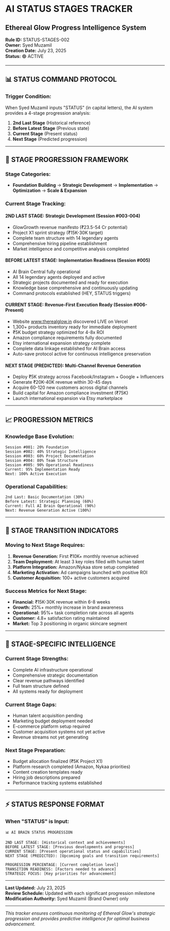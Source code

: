 # AI STATUS STAGES TRACKER
## Ethereal Glow Progress Intelligence System

**Rule ID:** STATUS-STAGES-002  
**Owner:** Syed Muzamil  
**Creation Date:** July 23, 2025  
**Status:** 🟢 ACTIVE

---

## 📊 **STATUS COMMAND PROTOCOL**

### **Trigger Condition:**
When Syed Muzamil inputs "STATUS" (in capital letters), the AI system provides a 4-stage progression analysis:
1. **2nd Last Stage** (Historical reference)
2. **Before Latest Stage** (Previous state)
3. **Current Stage** (Present status)
4. **Next Stage** (Predicted progression)

---

## 🎯 **STAGE PROGRESSION FRAMEWORK**

### **Stage Categories:**
- **Foundation Building** → **Strategic Development** → **Implementation** → **Optimization** → **Scale & Expansion**

### **Current Stage Tracking:**

#### **2ND LAST STAGE:** Strategic Development (Session #003-004)
- GlowGrowth revenue manifesto (₹23.5-54 Cr potential)
- Project X1 sprint strategy (₹15K-30K target)
- Complete team structure with 14 legendary agents
- Comprehensive hiring pipeline establishment
- Market intelligence and competitive analysis completed

#### **BEFORE LATEST STAGE:** Implementation Readiness (Session #005)
- AI Brain Central fully operational
- All 14 legendary agents deployed and active
- Strategic projects documented and ready for execution
- Knowledge base comprehensive and continuously updating
- Command protocols established (HEY, STATUS triggers)

#### **CURRENT STAGE:** Revenue-First Execution Ready (Session #006-Present)
- Website www.therealglow.in discovered LIVE on Vercel
- 1,300+ products inventory ready for immediate deployment
- ₹5K budget strategy optimized for 4-8x ROI
- Amazon compliance requirements fully documented
- Etsy international expansion strategy complete
- Complete data linkage established for AI Brain access
- Auto-save protocol active for continuous intelligence preservation

#### **NEXT STAGE (PREDICTED):** Multi-Channel Revenue Generation
- Deploy ₹5K strategy across Facebook/Instagram + Google + Influencers
- Generate ₹20K-40K revenue within 30-45 days
- Acquire 60-120 new customers across digital channels
- Build capital for Amazon compliance investment (₹75K)
- Launch international expansion via Etsy marketplace

---

## 📈 **PROGRESSION METRICS**

### **Knowledge Base Evolution:**
```
Session #001: 20% Foundation
Session #002: 40% Strategic Intelligence
Session #003: 60% Project Documentation
Session #004: 80% Team Structure
Session #005: 90% Operational Readiness
Current: 95% Implementation Ready
Next: 100% Active Execution
```

### **Operational Capabilities:**
```
2nd Last: Basic Documentation (30%)
Before Latest: Strategic Planning (60%)
Current: Full AI Brain Operational (90%)
Next: Revenue Generation Active (100%)
```

---

## 🚀 **STAGE TRANSITION INDICATORS**

### **Moving to Next Stage Requires:**
1. **Revenue Generation:** First ₹10K+ monthly revenue achieved
2. **Team Deployment:** At least 3 key roles filled with human talent
3. **Platform Integration:** Amazon/Nykaa store setup completed
4. **Marketing Activation:** Ad campaigns launched with positive ROI
5. **Customer Acquisition:** 100+ active customers acquired

### **Success Metrics for Next Stage:**
- **Financial:** ₹15K-30K revenue within 6-8 weeks
- **Growth:** 25%+ monthly increase in brand awareness
- **Operational:** 95%+ task completion rate across all agents
- **Customer:** 4.8+ satisfaction rating maintained
- **Market:** Top 3 positioning in organic skincare segment

---

## 🎯 **STAGE-SPECIFIC INTELLIGENCE**

### **Current Stage Strengths:**
- Complete AI infrastructure operational
- Comprehensive strategic documentation
- Clear revenue pathways identified
- Full team structure defined
- All systems ready for deployment

### **Current Stage Gaps:**
- Human talent acquisition pending
- Marketing budget deployment needed
- E-commerce platform setup required
- Customer acquisition systems not yet active
- Revenue streams not yet generating

### **Next Stage Preparation:**
- Budget allocation finalized (₹5K Project X1)
- Platform research completed (Amazon, Nykaa priorities)
- Content creation templates ready
- Hiring job descriptions prepared
- Performance tracking systems established

---

## ⚡ **STATUS RESPONSE FORMAT**

### **When "STATUS" is Input:**
```
📊 AI BRAIN STATUS PROGRESSION

2ND LAST STAGE: [Historical context and achievements]
BEFORE LATEST STAGE: [Previous developments and progress]
CURRENT STAGE: [Present operational status and capabilities]
NEXT STAGE (PREDICTED): [Upcoming goals and transition requirements]

PROGRESSION PERCENTAGE: [Current completion level]
TRANSITION READINESS: [Factors needed to advance]
STRATEGIC FOCUS: [Key priorities for advancement]
```

---

**Last Updated:** July 23, 2025  
**Review Schedule:** Updated with each significant progression milestone  
**Modification Authority:** Syed Muzamil (Brand Owner) only

---

*This tracker ensures continuous monitoring of Ethereal Glow's strategic progression and provides predictive intelligence for optimal business advancement.*
